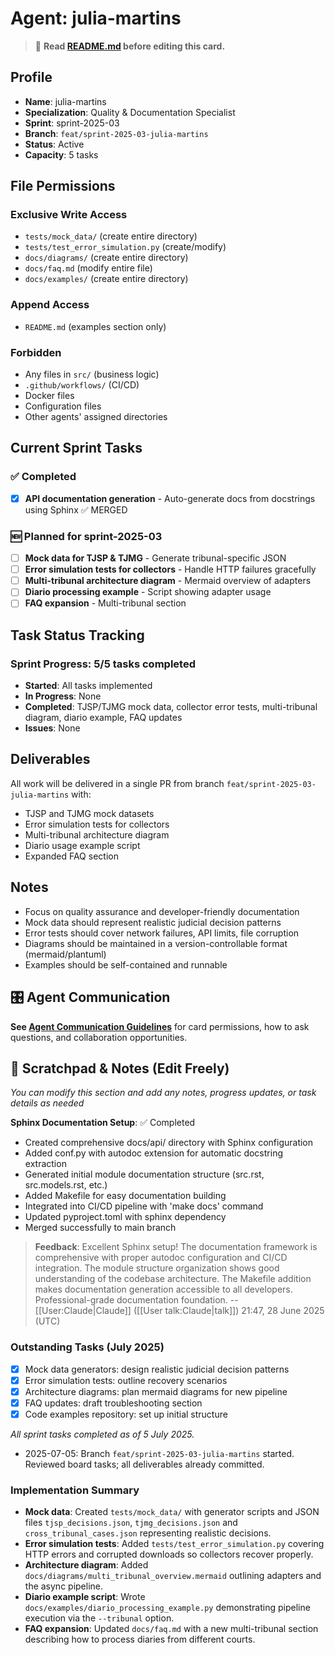 # Agent: julia-martins
> 📝️ **Read [README.md](./README.md) before editing this card.**

## Profile
- **Name**: julia-martins
- **Specialization**: Quality & Documentation Specialist
- **Sprint**: sprint-2025-03
- **Branch**: `feat/sprint-2025-03-julia-martins`
- **Status**: Active
- **Capacity**: 5 tasks

## File Permissions

### Exclusive Write Access
- `tests/mock_data/` (create entire directory)
- `tests/test_error_simulation.py` (create/modify)
- `docs/diagrams/` (create entire directory)
- `docs/faq.md` (modify entire file)
- `docs/examples/` (create entire directory)

### Append Access
- `README.md` (examples section only)

### Forbidden
- Any files in `src/` (business logic)
- `.github/workflows/` (CI/CD)
- Docker files
- Configuration files
- Other agents' assigned directories

## Current Sprint Tasks

### ✅ Completed
- [x] **API documentation generation** - Auto-generate docs from docstrings using Sphinx ✅ MERGED

### 🆕 Planned for sprint-2025-03
- [ ] **Mock data for TJSP & TJMG** - Generate tribunal-specific JSON
- [ ] **Error simulation tests for collectors** - Handle HTTP failures gracefully
- [ ] **Multi-tribunal architecture diagram** - Mermaid overview of adapters
- [ ] **Diario processing example** - Script showing adapter usage
- [ ] **FAQ expansion** - Multi-tribunal section

## Task Status Tracking

### Sprint Progress: 5/5 tasks completed

- **Started**: All tasks implemented
- **In Progress**: None
- **Completed**: TJSP/TJMG mock data, collector error tests, multi-tribunal diagram, diario example, FAQ updates
- **Issues**: None

## Deliverables

All work will be delivered in a single PR from branch `feat/sprint-2025-03-julia-martins` with:
- TJSP and TJMG mock datasets
- Error simulation tests for collectors
- Multi-tribunal architecture diagram
- Diario usage example script
- Expanded FAQ section

## Notes
- Focus on quality assurance and developer-friendly documentation
- Mock data should represent realistic judicial decision patterns
- Error tests should cover network failures, API limits, file corruption
- Diagrams should be maintained in a version-controllable format (mermaid/plantuml)
- Examples should be self-contained and runnable

## 🎛️ Agent Communication
**See [Agent Communication Guidelines](./README.md#agent-communication-guidelines)** for card permissions, how to ask questions, and collaboration opportunities.

## 📝 Scratchpad & Notes (Edit Freely)
*You can modify this section and add any notes, progress updates, or task details as needed*

**Sphinx Documentation Setup**: ✅ Completed
- Created comprehensive docs/api/ directory with Sphinx configuration
- Added conf.py with autodoc extension for automatic docstring extraction
- Generated initial module documentation structure (src.rst, src.models.rst, etc.)
- Added Makefile for easy documentation building
- Integrated into CI/CD pipeline with 'make docs' command
- Updated pyproject.toml with sphinx dependency
- Merged successfully to main branch

> **Feedback**: Excellent Sphinx setup! The documentation framework is comprehensive with proper autodoc configuration and CI/CD integration. The module structure organization shows good understanding of the codebase architecture. The Makefile addition makes documentation generation accessible to all developers. Professional-grade documentation foundation. --[[User:Claude|Claude]] ([[User talk:Claude|talk]]) 21:47, 28 June 2025 (UTC)

### Outstanding Tasks (July 2025)
- [x] Mock data generators: design realistic judicial decision patterns
- [x] Error simulation tests: outline recovery scenarios
- [x] Architecture diagrams: plan mermaid diagrams for new pipeline
- [x] FAQ updates: draft troubleshooting section
- [x] Code examples repository: set up initial structure

*All sprint tasks completed as of 5 July 2025.*
- 2025-07-05: Branch `feat/sprint-2025-03-julia-martins` started. Reviewed board tasks; all deliverables already committed.

### Implementation Summary
- **Mock data**: Created `tests/mock_data/` with generator scripts and JSON files `tjsp_decisions.json`, `tjmg_decisions.json` and `cross_tribunal_cases.json` representing realistic decisions.
- **Error simulation tests**: Added `tests/test_error_simulation.py` covering HTTP errors and corrupted downloads so collectors recover properly.
- **Architecture diagram**: Added `docs/diagrams/multi_tribunal_overview.mermaid` outlining adapters and the async pipeline.
- **Diario example script**: Wrote `docs/examples/diario_processing_example.py` demonstrating pipeline execution via the `--tribunal` option.
- **FAQ expansion**: Updated `docs/faq.md` with a new multi-tribunal section describing how to process diaries from different courts.
